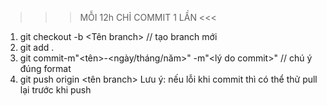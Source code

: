   >>> MỖI 12h CHỈ COMMIT 1 LẦN <<<
1. git checkout -b <Tên branch> // tạo branch mới
2. git add .
3. git commit-m"<tên>-<ngày/tháng/năm>" -m"<lý do commit>" // chú ý đúng format
4. git push origin <tên branch>
Lưu ý: nếu lỗi khi commit thì có thể thử pull lại trước khi push 
